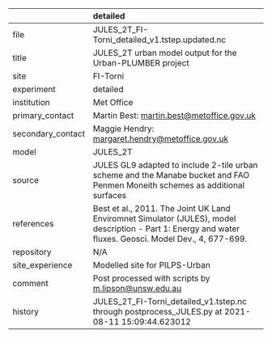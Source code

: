 |                   | detailed                                                                                                                                                |
|:------------------|:--------------------------------------------------------------------------------------------------------------------------------------------------------|
| file              | JULES_2T_FI-Torni_detailed_v1.tstep.updated.nc                                                                                                          |
| title             | JULES_2T urban model output for the Urban-PLUMBER project                                                                                               |
| site              | FI-Torni                                                                                                                                                |
| experiment        | detailed                                                                                                                                                |
| institution       | Met Office                                                                                                                                              |
| primary_contact   | Martin Best: martin.best@metoffice.gov.uk                                                                                                               |
| secondary_contact | Maggie Hendry: margaret.hendry@metoffice.gov.uk                                                                                                         |
| model             | JULES_2T                                                                                                                                                |
| source            | JULES GL9 adapted to include 2-tile urban scheme and the Manabe bucket and FAO Penmen Moneith schemes as additional surfaces                            |
| references        | Best et al., 2011. The Joint UK Land Enviromnet Simulator (JULES), model description - Part 1: Energy and water fluxes. Geosci. Model Dev., 4, 677-699. |
| repository        | N/A                                                                                                                                                     |
| site_experience   | Modelled site for PILPS-Urban                                                                                                                           |
| comment           | Post processed with scripts by m.lipson@unsw.edu.au                                                                                                     |
| history           | JULES_2T_FI-Torni_detailed_v1.tstep.nc through postprocess_JULES.py at 2021-08-11 15:09:44.623012                                                       |
